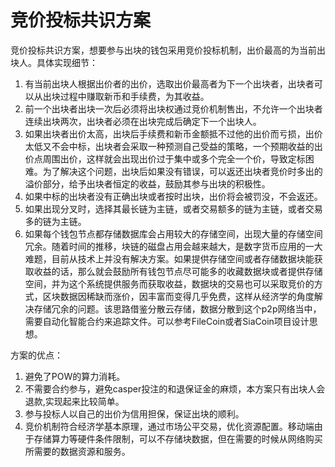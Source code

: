 # 竞价投标共识方案
竞价投标共识方案，想要参与出块的钱包采用竞价投标机制，出价最高的为当前出块人。具体实现细节：
1. 有当前出块人根据出价者的出价，选取出价最高者为下一个出块者，出块者可以从出块过程中赚取新币和手续费，为其收益。
2. 前一个出块者出块一次后必须将出块权通过竞价机制售出，不允许一个出块者连续出块两次，出块者必须在出块完成后确定下一个出块人。
3. 如果出块者出价太高，出块后手续费和新币金额抵不过他的出价而亏损，出价太低又不会中标，出块者会采取一种预测自己受益的策略，一个预期收益的出价点周围出价，这样就会出现出价过于集中或多个完全一个价，导致定标困难。为了解决这个问题，出块后如果没有错误，可以返还出块者竞价时多出的溢价部分，给予出块者恒定的收益，鼓励其参与出块的积极性。
4. 如果中标的出块者没有正确出块或者按时出块，出价将会被罚没，不会返还。
5. 如果出现分叉时，选择其最长链为主链，或者交易额多的链为主链，或者交易多的链为主链。
6. 如果每个钱包节点都存储数据库会占用较大的存储空间，出现大量的存储空间冗余。随着时间的推移，块链的磁盘占用会越来越大，是数字货币应用的一大难题，目前从技术上并没有解决方案。如果提供存储空间或者存储数据块能获取收益的话，那么就会鼓励所有钱包节点尽可能多的收藏数据块或者提供存储空间，并为这个系统提供服务而获取收益，数据块的交易也可以采取竞价的方式，区块数据因稀缺而涨价，因丰富而变得几乎免费，这样从经济学的角度解决存储冗余的问题。该思路借鉴分散云存储，数据分散到这个p2p网络当中，需要自动化智能合约来追踪文件。可以参考FileCoin或者SiaCoin项目设计思想。


方案的优点：
1. 避免了POW的算力消耗。
2. 不需要合约参与，避免casper投注的和退保证金的麻烦，本方案只有出块人会退款,实现起来比较简单。
3. 参与投标人以自己的出价为信用担保，保证出块的顺利。
4. 竞价机制符合经济学基本原理，通过市场公平交易，优化资源配置。移动端由于存储算力等硬件条件限制，可以不存储块数据，但在需要的时候从网络购买所需要的数据资源和服务。
